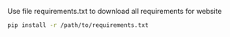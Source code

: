 Use file requirements.txt to download all requirements for website

``` bash
pip install -r /path/to/requirements.txt
```